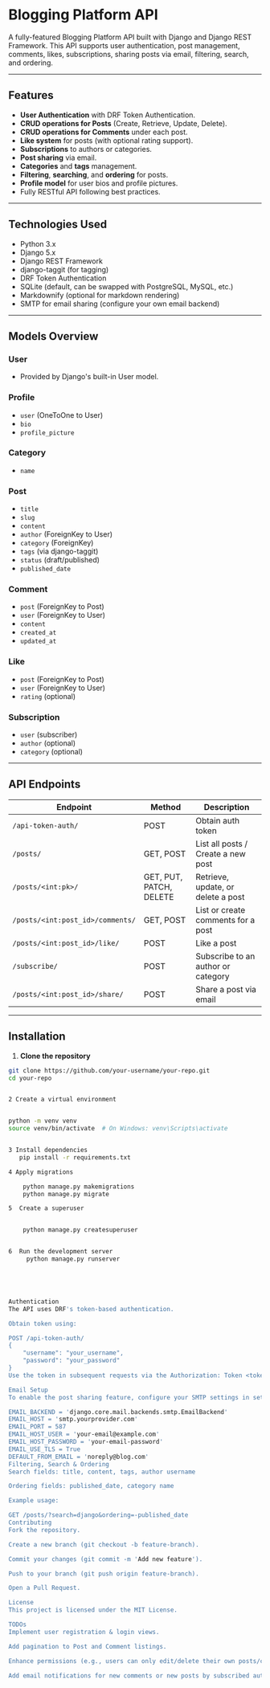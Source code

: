 # Blogging Platform API

A fully-featured Blogging Platform API built with Django and Django REST Framework. This API supports user authentication, post management, comments, likes, subscriptions, sharing posts via email, filtering, search, and ordering.

---

## Features

- **User Authentication** with DRF Token Authentication.
- **CRUD operations for Posts** (Create, Retrieve, Update, Delete).
- **CRUD operations for Comments** under each post.
- **Like system** for posts (with optional rating support).
- **Subscriptions** to authors or categories.
- **Post sharing** via email.
- **Categories** and **tags** management.
- **Filtering**, **searching**, and **ordering** for posts.
- **Profile model** for user bios and profile pictures.
- Fully RESTful API following best practices.

---

## Technologies Used

- Python 3.x
- Django 5.x
- Django REST Framework
- django-taggit (for tagging)
- DRF Token Authentication
- SQLite (default, can be swapped with PostgreSQL, MySQL, etc.)
- Markdownify (optional for markdown rendering)
- SMTP for email sharing (configure your own email backend)

---

## Models Overview

### User
- Provided by Django's built-in User model.

### Profile
- `user` (OneToOne to User)
- `bio`
- `profile_picture`

### Category
- `name`

### Post
- `title`
- `slug`
- `content`
- `author` (ForeignKey to User)
- `category` (ForeignKey)
- `tags` (via django-taggit)
- `status` (draft/published)
- `published_date`

### Comment
- `post` (ForeignKey to Post)
- `user` (ForeignKey to User)
- `content`
- `created_at`
- `updated_at`

### Like
- `post` (ForeignKey to Post)
- `user` (ForeignKey to User)
- `rating` (optional)

### Subscription
- `user` (subscriber)
- `author` (optional)
- `category` (optional)

---

## API Endpoints

| Endpoint | Method | Description |
| -------- | ------ | ----------- |
| `/api-token-auth/` | POST | Obtain auth token |
| `/posts/` | GET, POST | List all posts / Create a new post |
| `/posts/<int:pk>/` | GET, PUT, PATCH, DELETE | Retrieve, update, or delete a post |
| `/posts/<int:post_id>/comments/` | GET, POST | List or create comments for a post |
| `/posts/<int:post_id>/like/` | POST | Like a post |
| `/subscribe/` | POST | Subscribe to an author or category |
| `/posts/<int:post_id>/share/` | POST | Share a post via email |

---

## Installation

1. **Clone the repository**

```bash
git clone https://github.com/your-username/your-repo.git
cd your-repo


2 Create a virtual environment


python -m venv venv
source venv/bin/activate  # On Windows: venv\Scripts\activate


3 Install dependencies
   pip install -r requirements.txt

4 Apply migrations

    python manage.py makemigrations
    python manage.py migrate

5  Create a superuser


    python manage.py createsuperuser


6  Run the development server
     python manage.py runserver





Authentication
The API uses DRF's token-based authentication.

Obtain token using:

POST /api-token-auth/
{
    "username": "your_username",
    "password": "your_password"
}
Use the token in subsequent requests via the Authorization: Token <token> header.

Email Setup
To enable the post sharing feature, configure your SMTP settings in settings.py:

EMAIL_BACKEND = 'django.core.mail.backends.smtp.EmailBackend'
EMAIL_HOST = 'smtp.yourprovider.com'
EMAIL_PORT = 587
EMAIL_HOST_USER = 'your-email@example.com'
EMAIL_HOST_PASSWORD = 'your-email-password'
EMAIL_USE_TLS = True
DEFAULT_FROM_EMAIL = 'noreply@blog.com'
Filtering, Search & Ordering
Search fields: title, content, tags, author username

Ordering fields: published_date, category name

Example usage:

GET /posts/?search=django&ordering=-published_date
Contributing
Fork the repository.

Create a new branch (git checkout -b feature-branch).

Commit your changes (git commit -m 'Add new feature').

Push to your branch (git push origin feature-branch).

Open a Pull Request.

License
This project is licensed under the MIT License.

TODOs
Implement user registration & login views.

Add pagination to Post and Comment listings.

Enhance permissions (e.g., users can only edit/delete their own posts/comments).

Add email notifications for new comments or new posts by subscribed authors.

